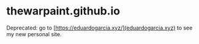 # thewarpaint.github.io

Deprecated: go to [https://eduardogarcia.xyz/](eduardogarcia.xyz) to see my new personal site.
